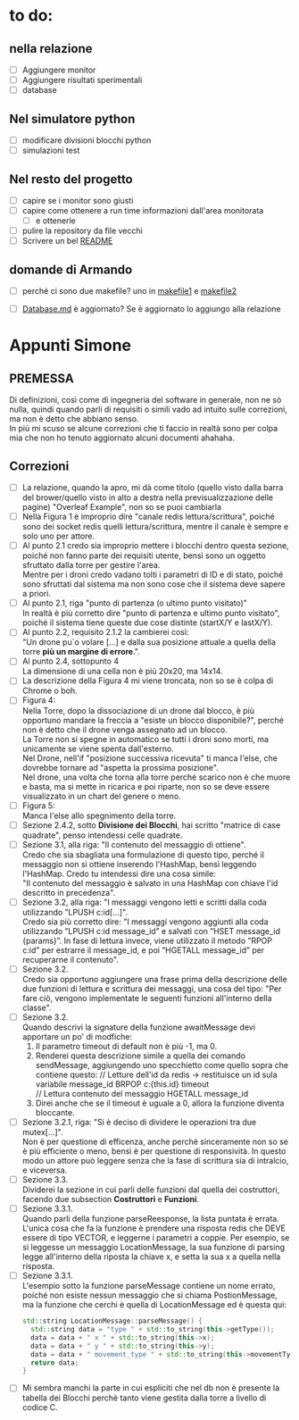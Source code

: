 # to do:
## nella relazione
- [ ] Aggiungere monitor 
- [ ] Aggiungere risultati sperimentali 
- [ ] database

## Nel simulatore python
- [ ] modificare divisioni blocchi python 
- [ ] simulazioni test 

## Nel resto del progetto
- [ ] capire se i monitor sono giusti
- [ ] capire come ottenere a run time informazioni dall'area monitorata
    - [ ] e ottenerle
- [ ] pulire la repository da file vecchi
- [ ] Scrivere un bel [README](README.md)

## domande di Armando 
- [ ] perché ci sono due makefile? uno in [makefile1](libpqxx-7.7.5/build/include/Makefile) e [makefile2](makefile)

- [ ] [Database.md](Database.md) è aggiornato? Se è aggiornato lo aggiungo alla relazione


# Appunti Simone
## PREMESSA
Di definizioni, così come di ingegneria del software in generale, non ne sò nulla, quindi quando parli di requisiti o simili vado ad intuito sulle correzioni, ma non è detto che abbiano senso.\
In più mi scuso se alcune correzioni che ti faccio in realtà sono per colpa mia che non ho tenuto aggiornato alcuni documenti ahahaha.
## Correzioni
- [ ] La relazione, quando la apro, mi dà come titolo (quello visto dalla barra del brower/quello visto in alto a destra nella previsualizzazione delle pagine) "Overleaf Example", non so se puoi cambiarla
- [ ] Nella Figura 1 è improprio dire "canale redis lettura/scrittura", poiché sono dei socket redis quelli lettura/scrittura, mentre il canale è sempre e solo uno per attore.
- [ ] Al punto 2.1 credo sia improprio mettere i blocchi dentro questa sezione, poiché non fanno parte dei requisiti utente, bensì sono un oggetto sfruttato dalla torre per gestire l'area.\
  Mentre per i droni credo vadano tolti i parametri di ID e di stato, poiché sono sfruttati dal sistema ma non sono cose che il sistema deve sapere a priori.
- [ ] Al punto 2.1, riga "punto di partenza (o ultimo punto visitato)"\
  In realtà è più corretto dire "punto di partenza e ultimo punto visitato", poiché il sistema tiene queste due cose distinte (startX/Y e lastX/Y).
- [ ] Al punto 2.2, requisito 2.1.2 la cambierei così:\
  "Un drone pu`o volare [...] e dalla sua posizione attuale a quella della torre __più un margine di errore__.".
- [ ] Al punto 2.4, sottopunto 4\
  La dimensione di una cella non è più 20x20, ma 14x14.
- [ ] La descrizione della Figura 4 mi viene troncata, non so se è colpa di Chrome o boh.
- [ ] Figura 4:\
  Nella Torre, dopo la dissociazione di un drone dal blocco, è più opportuno mandare la freccia a "esiste un blocco disponibile?", perché non è detto che il drone venga assegnato ad un blocco.\
  La Torre non si spegne in automatico se tutti i droni sono morti, ma unicamente se viene spenta dall'esterno.\
  Nel Drone, nell'if "posizione successiva ricevuta" ti manca l'else, che dovrebbe tornare ad "aspetta la prossima posizione".\
  Nel drone, una volta che torna alla torre perché scarico non è che muore e basta, ma si mette in ricarica e poi riparte, non so se deve essere visualizzato in un chart del genere o meno.
- [ ] Figura 5:\
  Manca l'else allo spegnimento della torre.
- [ ] Sezione 2.4.2, sotto __Divisione dei Blocchi__, hai scritto "matrice di case quadrate", penso intendessi celle quadrate.
- [ ] Sezione 3.1, alla riga: "Il contenuto del messaggio di ottiene".\
  Credo che sia sbagliata una formulazione di questo tipo, perché il messaggio non si ottiene inserendo l'HashMap, bensì leggendo l'HashMap. Credo tu intendessi dire una cosa simile:\
  "Il contenuto del messaggio è salvato in una HashMap con chiave l'id descritto in precedenza".
- [ ] Sezione 3.2, alla riga: "I messaggi vengono letti e scritti dalla coda utilizzando ”LPUSH c:id[...]".\
  Credo sia più corretto dire: "I messaggi vengono aggiunti alla coda utilizzando ”LPUSH c:id message_id” e salvati con ”HSET message_id {params}”.
  In fase di lettura invece, viene utilizzato il metodo ”RPOP c:id” per estrarre il message_id, e poi ”HGETALL message_id” per recuperarne il contenuto".
- [ ] Sezione 3.2.\
  Credo sia opportuno aggiungere una frase prima della descrizione delle due funzioni di lettura e scrittura dei messaggi, una cosa del tipo: "Per fare ciò, vengono implementate le seguenti funzioni all'interno della classe".
- [ ] Sezione 3.2.\
  Quando descrivi la signature della funzione awaitMessage devi apportare un po' di modfiche:
  1. Il parametro timeout di default non è più -1, ma 0.
  2. Renderei questa descrizione simile a quella dei comando sendMessage, aggiungendo uno specchietto come quello sopra che contiene questo:
     // Letture dell'id da redis -> restituisce un id sula variabile message_id
     BRPOP c:{this.id} timeout
     \
     // Lettura contenuto del messaggio
     HGETALL message_id
  3. Direi anche che se il timeout è uguale a 0, allora la funzione diventa bloccante.
- [ ] Sezione 3.2.1, riga: "Si è deciso di dividere le operazioni tra due mutex[...]".\
  Non è per questione di efficenza, anche perché sinceramente non so se è più efficiente o meno, bensì è per questione di responsività. In questo modo un attore può leggere senza che la fase di scrittura sia di intralcio, e viceversa.
- [ ] Sezione 3.3.\
  Dividerei la sezione in cui parli delle funzioni dal quella dei costruttori, facendo due subsection __Costruttori__ e __Funzioni__.
- [ ] Sezione 3.3.1.\
  Quando parli della funzione parseReesponse, la lista puntata è errata.
  L'unica cosa che fa la funzione è prendere una risposta redis che DEVE essere di tipo VECTOR, e leggerne i parametri a coppie. Per esempio, se si leggesse un messaggio LocationMessage, la sua funzione di parsing legge all'interno della riposta la chiave x, e setta la sua x a quella nella risposta.
- [ ] Sezione 3.3.1.\
  L'esempio sotto la funzione parseMessage contiene un nome errato, poiché non esiste nessun messaggio che si chiama PostionMessage, ma la funzione che cerchi è quella di LocationMessage ed è questa qui:
  ```C++
  std::string LocationMessage::parseMessage() {
    std::string data = "type " + std::to_string(this->getType());
    data = data + " x " + std::to_string(this->x);
    data = data + " y " + std::to_string(this->y);
    data = data + " movement_type " + std::to_string(this->movementType);
    return data;
  }
  ```
- [ ] Mi sembra manchi la parte in cui espliciti che nel db non è presente la tabella dei Blocchi perchè tanto viene gestita dalla torre a livello di codice C.
